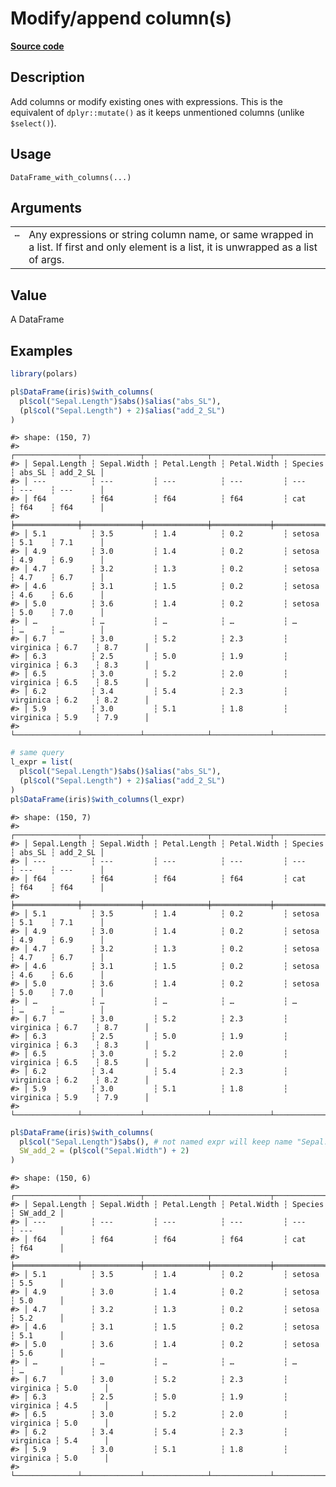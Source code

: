 

# Modify/append column(s)

[**Source code**](https://github.com/pola-rs/r-polars/tree/main/R/dataframe__frame.R#L770)

## Description

Add columns or modify existing ones with expressions. This is the
equivalent of <code>dplyr::mutate()</code> as it keeps unmentioned
columns (unlike <code style="white-space: pre;">$select()</code>).

## Usage

<pre><code class='language-R'>DataFrame_with_columns(...)
</code></pre>

## Arguments

<table>
<tr>
<td style="white-space: nowrap; font-family: monospace; vertical-align: top">
<code id="DataFrame_with_columns_:_...">…</code>
</td>
<td>
Any expressions or string column name, or same wrapped in a list. If
first and only element is a list, it is unwrapped as a list of args.
</td>
</tr>
</table>

## Value

A DataFrame

## Examples

``` r
library(polars)

pl$DataFrame(iris)$with_columns(
  pl$col("Sepal.Length")$abs()$alias("abs_SL"),
  (pl$col("Sepal.Length") + 2)$alias("add_2_SL")
)
```

    #> shape: (150, 7)
    #> ┌──────────────┬─────────────┬──────────────┬─────────────┬───────────┬────────┬──────────┐
    #> │ Sepal.Length ┆ Sepal.Width ┆ Petal.Length ┆ Petal.Width ┆ Species   ┆ abs_SL ┆ add_2_SL │
    #> │ ---          ┆ ---         ┆ ---          ┆ ---         ┆ ---       ┆ ---    ┆ ---      │
    #> │ f64          ┆ f64         ┆ f64          ┆ f64         ┆ cat       ┆ f64    ┆ f64      │
    #> ╞══════════════╪═════════════╪══════════════╪═════════════╪═══════════╪════════╪══════════╡
    #> │ 5.1          ┆ 3.5         ┆ 1.4          ┆ 0.2         ┆ setosa    ┆ 5.1    ┆ 7.1      │
    #> │ 4.9          ┆ 3.0         ┆ 1.4          ┆ 0.2         ┆ setosa    ┆ 4.9    ┆ 6.9      │
    #> │ 4.7          ┆ 3.2         ┆ 1.3          ┆ 0.2         ┆ setosa    ┆ 4.7    ┆ 6.7      │
    #> │ 4.6          ┆ 3.1         ┆ 1.5          ┆ 0.2         ┆ setosa    ┆ 4.6    ┆ 6.6      │
    #> │ 5.0          ┆ 3.6         ┆ 1.4          ┆ 0.2         ┆ setosa    ┆ 5.0    ┆ 7.0      │
    #> │ …            ┆ …           ┆ …            ┆ …           ┆ …         ┆ …      ┆ …        │
    #> │ 6.7          ┆ 3.0         ┆ 5.2          ┆ 2.3         ┆ virginica ┆ 6.7    ┆ 8.7      │
    #> │ 6.3          ┆ 2.5         ┆ 5.0          ┆ 1.9         ┆ virginica ┆ 6.3    ┆ 8.3      │
    #> │ 6.5          ┆ 3.0         ┆ 5.2          ┆ 2.0         ┆ virginica ┆ 6.5    ┆ 8.5      │
    #> │ 6.2          ┆ 3.4         ┆ 5.4          ┆ 2.3         ┆ virginica ┆ 6.2    ┆ 8.2      │
    #> │ 5.9          ┆ 3.0         ┆ 5.1          ┆ 1.8         ┆ virginica ┆ 5.9    ┆ 7.9      │
    #> └──────────────┴─────────────┴──────────────┴─────────────┴───────────┴────────┴──────────┘

``` r
# same query
l_expr = list(
  pl$col("Sepal.Length")$abs()$alias("abs_SL"),
  (pl$col("Sepal.Length") + 2)$alias("add_2_SL")
)
pl$DataFrame(iris)$with_columns(l_expr)
```

    #> shape: (150, 7)
    #> ┌──────────────┬─────────────┬──────────────┬─────────────┬───────────┬────────┬──────────┐
    #> │ Sepal.Length ┆ Sepal.Width ┆ Petal.Length ┆ Petal.Width ┆ Species   ┆ abs_SL ┆ add_2_SL │
    #> │ ---          ┆ ---         ┆ ---          ┆ ---         ┆ ---       ┆ ---    ┆ ---      │
    #> │ f64          ┆ f64         ┆ f64          ┆ f64         ┆ cat       ┆ f64    ┆ f64      │
    #> ╞══════════════╪═════════════╪══════════════╪═════════════╪═══════════╪════════╪══════════╡
    #> │ 5.1          ┆ 3.5         ┆ 1.4          ┆ 0.2         ┆ setosa    ┆ 5.1    ┆ 7.1      │
    #> │ 4.9          ┆ 3.0         ┆ 1.4          ┆ 0.2         ┆ setosa    ┆ 4.9    ┆ 6.9      │
    #> │ 4.7          ┆ 3.2         ┆ 1.3          ┆ 0.2         ┆ setosa    ┆ 4.7    ┆ 6.7      │
    #> │ 4.6          ┆ 3.1         ┆ 1.5          ┆ 0.2         ┆ setosa    ┆ 4.6    ┆ 6.6      │
    #> │ 5.0          ┆ 3.6         ┆ 1.4          ┆ 0.2         ┆ setosa    ┆ 5.0    ┆ 7.0      │
    #> │ …            ┆ …           ┆ …            ┆ …           ┆ …         ┆ …      ┆ …        │
    #> │ 6.7          ┆ 3.0         ┆ 5.2          ┆ 2.3         ┆ virginica ┆ 6.7    ┆ 8.7      │
    #> │ 6.3          ┆ 2.5         ┆ 5.0          ┆ 1.9         ┆ virginica ┆ 6.3    ┆ 8.3      │
    #> │ 6.5          ┆ 3.0         ┆ 5.2          ┆ 2.0         ┆ virginica ┆ 6.5    ┆ 8.5      │
    #> │ 6.2          ┆ 3.4         ┆ 5.4          ┆ 2.3         ┆ virginica ┆ 6.2    ┆ 8.2      │
    #> │ 5.9          ┆ 3.0         ┆ 5.1          ┆ 1.8         ┆ virginica ┆ 5.9    ┆ 7.9      │
    #> └──────────────┴─────────────┴──────────────┴─────────────┴───────────┴────────┴──────────┘

``` r
pl$DataFrame(iris)$with_columns(
  pl$col("Sepal.Length")$abs(), # not named expr will keep name "Sepal.Length"
  SW_add_2 = (pl$col("Sepal.Width") + 2)
)
```

    #> shape: (150, 6)
    #> ┌──────────────┬─────────────┬──────────────┬─────────────┬───────────┬──────────┐
    #> │ Sepal.Length ┆ Sepal.Width ┆ Petal.Length ┆ Petal.Width ┆ Species   ┆ SW_add_2 │
    #> │ ---          ┆ ---         ┆ ---          ┆ ---         ┆ ---       ┆ ---      │
    #> │ f64          ┆ f64         ┆ f64          ┆ f64         ┆ cat       ┆ f64      │
    #> ╞══════════════╪═════════════╪══════════════╪═════════════╪═══════════╪══════════╡
    #> │ 5.1          ┆ 3.5         ┆ 1.4          ┆ 0.2         ┆ setosa    ┆ 5.5      │
    #> │ 4.9          ┆ 3.0         ┆ 1.4          ┆ 0.2         ┆ setosa    ┆ 5.0      │
    #> │ 4.7          ┆ 3.2         ┆ 1.3          ┆ 0.2         ┆ setosa    ┆ 5.2      │
    #> │ 4.6          ┆ 3.1         ┆ 1.5          ┆ 0.2         ┆ setosa    ┆ 5.1      │
    #> │ 5.0          ┆ 3.6         ┆ 1.4          ┆ 0.2         ┆ setosa    ┆ 5.6      │
    #> │ …            ┆ …           ┆ …            ┆ …           ┆ …         ┆ …        │
    #> │ 6.7          ┆ 3.0         ┆ 5.2          ┆ 2.3         ┆ virginica ┆ 5.0      │
    #> │ 6.3          ┆ 2.5         ┆ 5.0          ┆ 1.9         ┆ virginica ┆ 4.5      │
    #> │ 6.5          ┆ 3.0         ┆ 5.2          ┆ 2.0         ┆ virginica ┆ 5.0      │
    #> │ 6.2          ┆ 3.4         ┆ 5.4          ┆ 2.3         ┆ virginica ┆ 5.4      │
    #> │ 5.9          ┆ 3.0         ┆ 5.1          ┆ 1.8         ┆ virginica ┆ 5.0      │
    #> └──────────────┴─────────────┴──────────────┴─────────────┴───────────┴──────────┘
